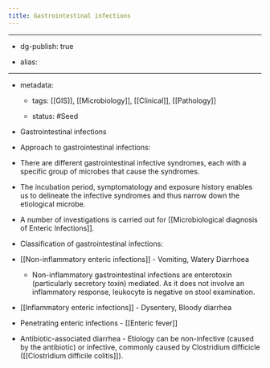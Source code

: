```yaml
---
title: Gastrointestinal infections
---
```


- --

- dg-publish: true

- alias:

- --

- metadata:
	 - tags: [[GIS]], [[Microbiology]], [[Clinical]], [[Pathology]]

	 - status: #Seed 

- Gastrointestinal infections

- Approach to gastrointestinal infections:

- There are different gastrointestinal infective syndromes, each with a specific group of microbes that cause the syndromes.

- The incubation period, symptomatology and exposure history enables us to delineate the infective syndromes and thus narrow down the etiological microbe.

- A number of investigations is carried out for [[Microbiological diagnosis of Enteric Infections]].

- Classification of gastrointestinal infections:

- [[Non-inflammatory enteric infections]]  - Vomiting, Watery Diarrhoea
	 - Non-inflammatory gastrointestinal infections are enterotoxin (particularly secretory toxin) mediated. As it does not involve an inflammatory response, leukocyte is negative on stool examination.

- [[Inflammatory enteric infections]] - Dysentery, Bloody diarrhea

- Penetrating enteric infections - [[Enteric fever]]

- Antibiotic-associated diarrhea - Etiology can be non-infective (caused by the antibiotic) or infective, commonly caused by Clostridium difficicle ([[Clostridium difficile colitis]]).
